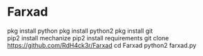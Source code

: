 # Farxad 
pkg install python 
pkg install python2 
pkg install git  
 pip2 install mechanize 
 pip2 install requirements
 git clone https://github.com/RdH4ck3r/Farxad
  cd Farxad
  python2 farxad.py
